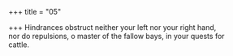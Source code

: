 +++
title = "05"

+++
Hindrances obstruct neither your left nor your right hand,  
nor do repulsions, o master of the fallow bays, in your quests for  
cattle.  